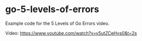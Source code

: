 # go-5-levels-of-errors
Example code for the 5 Levels of Go Errors video.

Video: https://www.youtube.com/watch?v=y5utZCeHys0&t=2s
